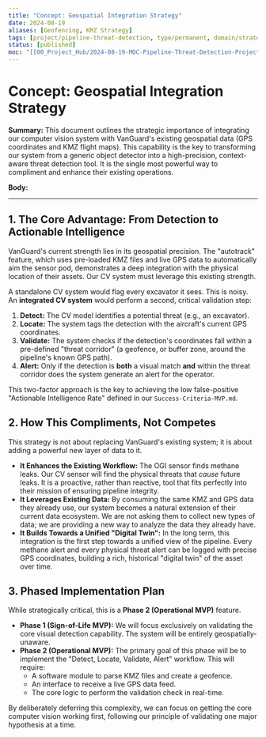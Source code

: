 ```yaml
---
title: "Concept: Geospatial Integration Strategy"
date: 2024-08-19
aliases: [Geofencing, KMZ Strategy]
tags: [project/pipeline-threat-detection, type/permanent, domain/strategy, phase/define]
status: [published]
moc: "[[00_Project_Hub/2024-08-19-MOC-Pipeline-Threat-Detection-Project]]"
---
```


# Concept: Geospatial Integration Strategy

**Summary:** This document outlines the strategic importance of integrating our computer vision system with VanGuard's existing geospatial data (GPS coordinates and KMZ flight maps). This capability is the key to transforming our system from a generic object detector into a high-precision, context-aware threat detection tool. It is the single most powerful way to compliment and enhance their existing operations.

**Body:**

---

## 1. The Core Advantage: From Detection to Actionable Intelligence

VanGuard's current strength lies in its geospatial precision. The "autotrack" feature, which uses pre-loaded KMZ files and live GPS data to automatically aim the sensor pod, demonstrates a deep integration with the physical location of their assets. Our CV system must leverage this existing strength.

A standalone CV system would flag every excavator it sees. This is noisy. An **integrated CV system** would perform a second, critical validation step:

1.  **Detect:** The CV model identifies a potential threat (e.g., an excavator).
2.  **Locate:** The system tags the detection with the aircraft's current GPS coordinates.
3.  **Validate:** The system checks if the detection's coordinates fall within a pre-defined "threat corridor" (a geofence, or buffer zone, around the pipeline's known GPS path).
4.  **Alert:** Only if the detection is **both** a visual match **and** within the threat corridor does the system generate an alert for the operator.

This two-factor approach is the key to achieving the low false-positive "Actionable Intelligence Rate" defined in our `Success-Criteria-MVP.md`.

## 2. How This Compliments, Not Competes

This strategy is not about replacing VanGuard's existing system; it is about adding a powerful new layer of data to it.

*   **It Enhances the Existing Workflow:** The OGI sensor finds methane leaks. Our CV sensor will find the physical threats that *cause* future leaks. It is a proactive, rather than reactive, tool that fits perfectly into their mission of ensuring pipeline integrity.
*   **It Leverages Existing Data:** By consuming the same KMZ and GPS data they already use, our system becomes a natural extension of their current data ecosystem. We are not asking them to collect new types of data; we are providing a new way to analyze the data they already have.
*   **It Builds Towards a Unified "Digital Twin":** In the long term, this integration is the first step towards a unified view of the pipeline. Every methane alert and every physical threat alert can be logged with precise GPS coordinates, building a rich, historical "digital twin" of the asset over time.

## 3. Phased Implementation Plan

While strategically critical, this is a **Phase 2 (Operational MVP)** feature.

*   **Phase 1 (Sign-of-Life MVP):** We will focus exclusively on validating the core visual detection capability. The system will be entirely geospatially-unaware.
*   **Phase 2 (Operational MVP):** The primary goal of this phase will be to implement the "Detect, Locate, Validate, Alert" workflow. This will require:
    *   A software module to parse KMZ files and create a geofence.
    *   An interface to receive a live GPS data feed.
    *   The core logic to perform the validation check in real-time.

By deliberately deferring this complexity, we can focus on getting the core computer vision working first, following our principle of validating one major hypothesis at a time.
